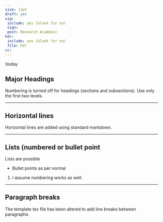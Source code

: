 ```yaml
---
size: 11pt
draft: yes
sig:
 include: yes (blank for no)
 sign:
 post: Research Academic
hdr:
 include: yes (blank for no)
 file: hdr
cc:
---
```


\today

Major Headings
--------------

Numbering is turned off for headings (sections and subsections). Use only the first two levels.

---

Horizontal lines
----------------

Horizontal lines are added using standard markdown.

---

Lists (numbered or bullet point
-------------------------------

Lists are possible

* Bullet points as per normal

1. I assume numbering works as well.

---

Paragraph breaks
----------------

The template tex file has been altered to add line breaks between paragraphs.
